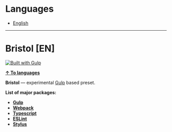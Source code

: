 <h1 id="languages">Languages</h1>

* [English](#bristol-en)

***

<h1 id="bristol-en">Bristol [EN]</h1>

[![Built with Gulp](https://aleen42.github.io/badges/src/gulp.svg)](https://gulpjs.com/)

**[↑ To languages](#languages)**

**Bristol** — experimental [Gulp](https://gulpjs.com/) based preset.

**List of major packages:**

* **[Gulp](https://gulpjs.com/)**
* **[Webpack](https://webpack.js.org/)**
* **[Typescript](https://www.typescriptlang.org/)**
* **[ESLint](https://eslint.org/)**
* **[Stylus](https://stylus-lang.com/)**
